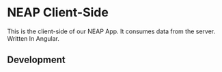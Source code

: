 # NEAP Client-Side

This is the client-side of our NEAP App. It consumes data from the server. Written In Angular.

## Development
